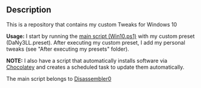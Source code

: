 ## Description

This is a repository that contains my custom Tweaks for Windows 10

**Usage:** I start by running the [main script (Win10.ps1)](https://github.com/Disassembler0/Win10-Initial-Setup-Script/blob/master/Win10.ps1) with my custom preset (DaNy3LL.preset). After executing my custom preset, I add my personal tweaks (see "After executing my presets" folder).

**NOTE:** I also have a script that automatically installs software via [Chocolatey](https://chocolatey.org) and creates a scheduled task to update them automatically.

The main script belongs to [Disassembler0](https://github.com/Disassembler0/Win10-Initial-Setup-Script)
